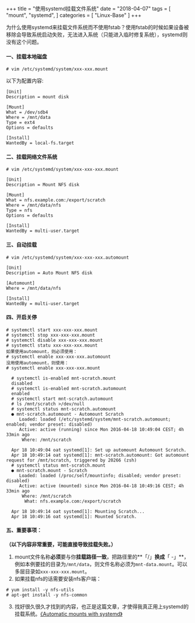 +++
title = "使用systemd挂载文件系统"
date = "2018-04-07"
tags = [ "mount", "systemd", ]
categories = [
	"Linux-Base"
]
+++

为什么使用systemd来挂载文件系统而不使用fstab？使用fstab的时候如果设备被移除会导致系统启动失败，无法进入系统（只能进入临时修复系统），systemd则没有这个问题。

#### 一、挂载本地磁盘


```shell
# vim /etc/systemd/system/xxx-xxx.mount
```

以下为配置内容:

```shell
[Unit]
Description = mount disk

[Mount]
What = /dev/sdb4
Where = /mnt/data
Type = ext4
Options = defaults

[Install]
WantedBy = local-fs.target
```

#### 二、挂载网络文件系统

```shell
# vim /etc/systemd/system/xxx-xxx-xxx.mount
```

```shell
[Unit]
Description = Mount NFS disk

[Mount]
What = nfs.example.com:/export/scratch
Where = /mnt/data/nfs
Type = nfs
Options = defaults

[Install]
WantedBy = multi-user.target
```

#### 三、自动挂载

```shell
# vim /etc/systemd/system/xxx-xxx-xxx.automount
```

```shell
[Unit]
Description = Auto Mount NFS disk

[Automount]
Where = /mnt/data/nfs

[Install]
WantedBy = multi-user.target
```

#### 四、开启关停

```shell
# systemctl start xxx-xxx-xxx.mount
# systemctl stop xxx-xxx-xxx.mount
# systemctl disable xxx-xxx-xxx.mount
# systemctl statu xxx-xxx-xxx.mount
如果使用automount，则必须使用：
# systemctl enable xxx-xxx-xxx.automount
没用使用automount，则使用：
# systemctl enable xxx-xxx-xxx.mount
```

```shell
  # systemctl is-enabled mnt-scratch.mount
  disabled
  # systemctl is-enabled mnt-scratch.automount                               
  enabled
  # systemctl start mnt-scratch.automount                                     
  # ls /mnt/scratch >/dev/null
  # systemctl status mnt-scratch.automount
  ● mnt-scratch.automount - Automount Scratch
     Loaded: loaded (/etc/systemd/system/mnt-scratch.automount; enabled; vendor preset: disabled)
     Active: active (running) since Mon 2016-04-18 10:49:04 CEST; 4h 33min ago
      Where: /mnt/scratch

  Apr 18 10:49:04 oat systemd[1]: Set up automount Automount Scratch.
  Apr 18 10:49:14 oat systemd[1]: mnt-scratch.automount: Got automount request for /mnt/scratch, triggered by 20266 (zsh)
  # systemctl status mnt-scratch.mount
  ● mnt-scratch.mount - Scratch
     Loaded: loaded (/proc/self/mountinfo; disabled; vendor preset: disabled)
     Active: active (mounted) since Mon 2016-04-18 10:49:16 CEST; 4h 33min ago
      Where: /mnt/scratch
       What: nfs.example.com:/export/scratch

  Apr 18 10:49:14 oat systemd[1]: Mounting Scratch...
  Apr 18 10:49:16 oat systemd[1]: Mounted Scratch.
```

#### 五、重要事项：

**（以下内容非常重要，可能直接导致挂载失败。）**

1. mount文件名称**必须**要与你**挂载路径一致**，把路径里的**「/」**换成**「 -」**，例如本例要挂的目录为`/mnt/data`，则文件名称必须为`mnt-data.mount`。可以多层目录如`xxx-xxx-xxx.mount`。
2. 如果挂载nfs的话需要安装nfs客户端：

```shell
# yum install -y nfs-utils
# apt-get install -y nfs-common
```
3. 找好很久很久才找到的内容，也正是这篇文章，才使得我真正用上systemd的挂载系统。[《Automatic mounts with systemd》](https://blog.tomecek.net/post/automount-with-systemd/)

